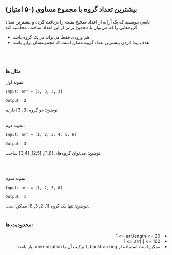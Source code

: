 ## بیشترین تعداد گروه با مجموع مساوی (۵۰ امتیاز)

تابعی بنویسید که یک آرایه از اعداد صحیح مثبت را دریافت کرده و بیشترین تعداد گروه‌هایی را که می‌توان با مجموع برابر از این اعداد ساخت، محاسبه کند.

- هر ورودی فقط می‌تواند در یک گروه باشد
- هدف پیدا کردن بیشترین تعداد گروه ممکن است که مجموعشان برابر باشد

<br/>
<br/>

### مثال ها

نمونه اول:

```
Input: arr = [3, 3, 3, 3]

Output: 2
```

توضیح: دو گروه [3, 3] داریم.
<br/>
<br/>

نمونه دوم:

```
Input: arr = [1, 2, 3, 4, 5, 6]

Output: 3
```

توضیح: می‌توان گروه‌های [1,6], [2,5], [3,4] ساخت.

<br/>
<br/>

نمونه سوم:

```
Input: arr = [1, 2, 3, 8]

Output: 1
```

توضیح: تنها یک گروه [1, 2, 3, 8] ممکن است.
<br/>
<br/>

### محدودیت ها:

<div dir="rtl">
<li><span dir="ltr">1 <= arr.length <= 20</span></li>
<li><span dir="ltr">1 <= arr[i] <= 100</span></li>
<li>ممکن است استفاده از backtracking یا ترکیب آن با memoization نیاز باشد.</li>
</div>
